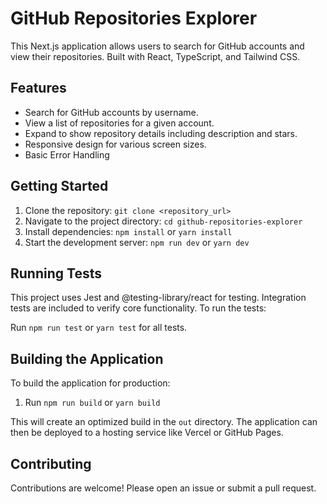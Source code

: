 # GitHub Repositories Explorer

This Next.js application allows users to search for GitHub accounts and view their repositories. Built with React, TypeScript, and Tailwind CSS.

## Features

* Search for GitHub accounts by username.
* View a list of repositories for a given account.
* Expand to show repository details including description and stars.
* Responsive design for various screen sizes.
* Basic Error Handling

## Getting Started

1. Clone the repository: `git clone <repository_url>`
2. Navigate to the project directory: `cd github-repositories-explorer`
3. Install dependencies: `npm install` or `yarn install`
4. Start the development server: `npm run dev` or `yarn dev`

## Running Tests

This project uses Jest and @testing-library/react for testing.  Integration tests are included to verify core functionality. To run the tests:

Run `npm run test` or `yarn test` for all tests.

## Building the Application

To build the application for production:

1. Run `npm run build` or `yarn build`

This will create an optimized build in the `out` directory.  The application can then be deployed to a hosting service like Vercel or GitHub Pages.


## Contributing

Contributions are welcome! Please open an issue or submit a pull request.